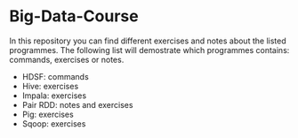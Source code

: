 # Big-Data-Course

In this repository you can find different exercises and notes about the listed programmes.
The following list will demostrate which programmes contains: commands, exercises or notes.
  - HDSF: commands 
  - Hive: exercises
  - Impala: exercises
  - Pair RDD: notes and exercises
  - Pig: exercises
  - Sqoop: exercises
  
  
  
